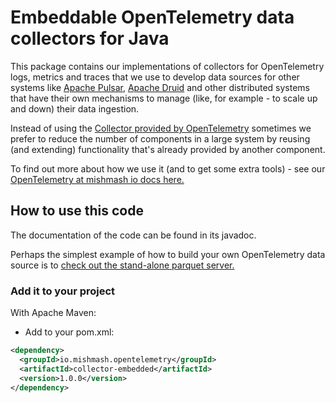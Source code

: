 # Embeddable OpenTelemetry data collectors for Java

This package contains our implementations of collectors for
OpenTelemetry logs, metrics and traces that we use to develop
data sources for other systems like [Apache Pulsar](https://pulsar.apache.org/), [Apache Druid](https://druid.apache.org/) and other distributed systems that have their own mechanisms to 
manage (like, for example - to scale up and down) their data ingestion.

Instead of using the [Collector provided by OpenTelemetry](https://opentelemetry.io/docs/collector/) sometimes we prefer to reduce the number of components in a large system by reusing (and extending) functionality that's already provided by another component.

To find out more about how we use it (and to get some extra tools) - see our [OpenTelemetry at mishmash io docs here.](https://mishmash.io/open_source/opentelemetry)

## How to use this code

The documentation of the code can be found in its javadoc.

Perhaps the simplest example of how to build your own OpenTelemetry data source is to [check out the stand-alone parquet server.](../server-parquet)

### Add it to your project

With Apache Maven:

- Add to your pom.xml:
```xml
<dependency>
  <groupId>io.mishmash.opentelemetry</groupId>
  <artifactId>collector-embedded</artifactId>
  <version>1.0.0</version>
</dependency>
```
